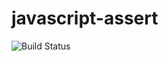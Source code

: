 # javascript-assert

![Build Status](https://travis-ci.org/cyber-dojo-languages/javascript-assert.svg?branch=master)

